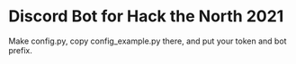 # Discord Bot for Hack the North 2021

Make config.py, copy config_example.py there, and put your token and bot prefix.
